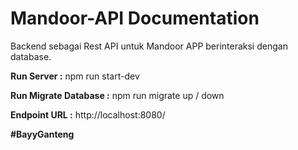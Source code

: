 # Mandoor-API Documentation

Backend sebagai Rest API untuk Mandoor APP berinteraksi dengan database.

**Run Server :** npm run start-dev

**Run Migrate Database :** npm run migrate up / down

**Endpoint URL :** http://localhost:8080/

**#BayyGanteng**
